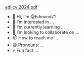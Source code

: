 [edi cv 2024.pdf](https://github.com/user-attachments/files/17578217/edi.cv.2024.pdf)
- 👋 Hi, I’m @Edmond71
- 👀 I’m interested in ...
- 🌱 I’m currently learning ...
- 💞️ I’m looking to collaborate on ...
- 📫 How to reach me ...
- 😄 Pronouns: ...
- ⚡ Fun fact: ...

<!---
Edmond71/Edmond71 is a ✨ special ✨ repository because its `README.md` (this file) appears on your GitHub profile.
You can click the Preview link to take a look at your changes.
--->
